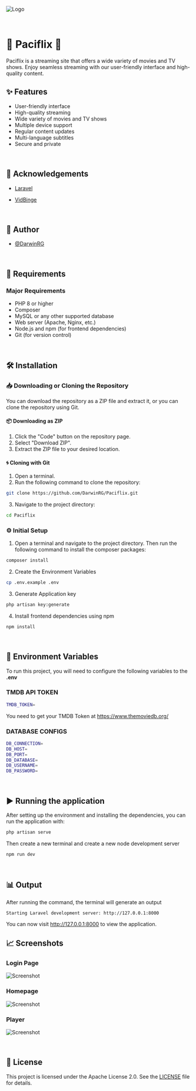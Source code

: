 ![Logo](public/logo.png)

&nbsp;

# 🌊 Paciflix 🍿

Paciflix is a streaming site that offers a wide variety of movies and TV shows. Enjoy seamless streaming with our user-friendly interface and high-quality content.

## ✨ Features

- User-friendly interface
- High-quality streaming
- Wide variety of movies and TV shows
- Multiple device support
- Regular content updates
- Multi-language subtitles
- Secure and private

&nbsp;

## 🙏 Acknowledgements

- [Laravel](https://laravel.com/)
- [VidBinge](https://www.superembed.stream/)

  &nbsp;

## 🧑 Author

- [@DarwinRG](https://github.com/DarwinRG)

&nbsp;

## 📒 Requirements

### Major Requirements

- PHP 8 or higher
- Composer
- MySQL or any other supported database
- Web server (Apache, Nginx, etc.)
- Node.js and npm (for frontend dependencies)
- Git (for version control)

&nbsp;

## 🛠️ Installation

### 📥 Downloading or Cloning the Repository

You can download the repository as a ZIP file and extract it, or you can clone the repository using Git.

#### 📦 Downloading as ZIP

1. Click the "Code" button on the repository page.
2. Select "Download ZIP".
3. Extract the ZIP file to your desired location.

#### 🌀 Cloning with Git

1. Open a terminal.
2. Run the following command to clone the repository:

```sh
git clone https://github.com/DarwinRG/Paciflix.git
```

3. Navigate to the project directory:

```sh
cd Paciflix
```

### ⚙️ Initial Setup

1. Open a terminal and navigate to the project directory. Then run the following command to install the composer packages:

```sh
composer install
```
2. Create the Environment Variables

```sh
cp .env.example .env
```


3. Generate Application key

```sh
php artisan key:generate
```

4. Install frontend dependencies using npm

```sh
npm install
```

&nbsp;

## 🔧 Environment Variables

To run this project, you will need to configure the following variables to the **.env**

### TMDB API TOKEN
```sh
TMDB_TOKEN=
```
You need to get your TMDB Token at https://www.themoviedb.org/


### DATABASE CONFIGS
```sh
DB_CONNECTION=
DB_HOST=
DB_PORT=
DB_DATABASE=
DB_USERNAME=
DB_PASSWORD=
```


&nbsp;

## ▶️ Running the application

After setting up the environment and installing the dependencies, you can run the application with:

```sh
php artisan serve
```
Then create a new terminal and create a new node development server

```sh
npm run dev
```
&nbsp;

## 📊 Output

After running the command, the terminal will generate an output

```
Starting Laravel development server: http://127.0.0.1:8000
```

You can now visit http://127.0.0.1:8000 to view the application.

## 📈 Screenshots

### Login Page
![Screenshot](public/ss_login.jpeg)

### Homepage
![Screenshot](public/ss_home.jpeg)


### Player
![Screenshot](public/ss_player.jpeg)

&nbsp;

## 📜 License

This project is licensed under the Apache License 2.0. See the [LICENSE](LICENSE) file for details.